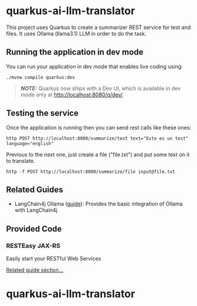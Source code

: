 # quarkus-ai-llm-translator

This project uses Quarkus to create a summarizer REST service for test and files. It uses Ollama (llama3.1) LLM in order to do the task.

## Running the application in dev mode

You can run your application in dev mode that enables live coding using:

```shell script
./mvnw compile quarkus:dev
```

> **_NOTE:_**  Quarkus now ships with a Dev UI, which is available in dev mode only at <http://localhost:8080/q/dev/>.

## Testing the service

Once the application is running then you can send rest calls like these ones:

```shell script
http POST http://localhost:8080/summarize/text text="Esto es un test" language="english"
```

Previous to the next one, just create a file ("file.txt") and put some text on it to translate.

```shell script
http -f POST http://localhost:8080/summarize/file input@file.txt
```

## Related Guides

- LangChain4j Ollama ([guide](https://docs.quarkiverse.io/quarkus-langchain4j/dev/index.html)): Provides the basic integration of Ollama with LangChain4j

## Provided Code

### RESTEasy JAX-RS

Easily start your RESTful Web Services

[Related guide section...](https://quarkus.io/guides/getting-started#the-jax-rs-resources)
# quarkus-ai-llm-translator
